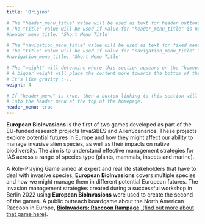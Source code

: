 ```yaml
---
title: 'Origins'

# The "header_menu_title" value will be used as text for header buttons.
# The "title" value will be used if value for "header_menu_title" is not provided.
#header_menu_title: 'Short Menu Title'

# The "navigation_menu_title" value will be used as text for fixed menu items.
# The "title" value will be used if value for "navigation_menu_title" is not provided.
#navigation_menu_title: 'Short Menu Title'

# The "weight" will determine where this section appears on the "homepage".
# A bigger weight will place the content more towards the bottom of the page.
# It's like gravity ;-).
weight: 4

# If "header_menu" is true, then a button linking to this section will be placed
# into the header menu at the top of the homepage.
header_menu: true
---
```



**European BioInvasions** is the first of two games developed as part of the EU-funded research projects InvaSiBES and AlienScenarios. These projects explore potential futures in Europe and how they might affect our ability to manage invasive alien species, as well as their impacts on native biodiversity. The aim is to understand effective management strategies for IAS across a range of species type (plants, mammals, insects and marine).

A Role-Playing Game aimed at expert and real life stakeholders that have to deal with invasive species, **European BioInvasions** covers multiple species and how we might manage them in different potential European futures. The invasion management strategies created during a successful workshop in Berlin 2022 using **European BioInvasions** were used to create the second of the games. A public outreach boardgame about the North American Raccoon in Europe, [**BioInvaders: Raccoon Rampage**, (find out more about that game here)](http://paidia.design/).


